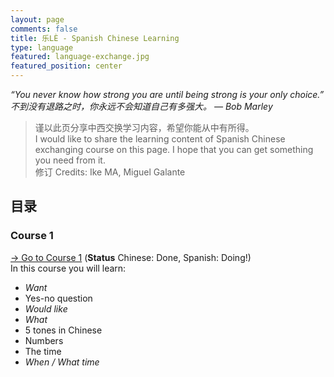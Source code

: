 ```yaml
---
layout: page
comments: false
title: 乐LÈ - Spanish Chinese Learning
type: language
featured: language-exchange.jpg
featured_position: center
---
```


*“You never know how strong you are until being strong is your only choice.”  
不到没有退路之时，你永远不会知道自己有多强大。 ― Bob Marley*

> 谨以此页分享中西交换学习内容，希望你能从中有所得。  
> I would like to share the learning content of Spanish Chinese exchanging course on this page. I hope that you can get something you need from it.  
> 修订 Credits: Ike MA, Miguel Galante

## 目录

### Course 1
[→ Go to Course 1](/language/2019/10/26/learning-chinese-spanish-01/) (**Status** Chinese: Done, Spanish: Doing!)  
In this course you will learn:
- *Want*
- Yes-no question
- *Would like*
- *What*
- 5 tones in Chinese
- Numbers
- The time
- *When / What time*  
